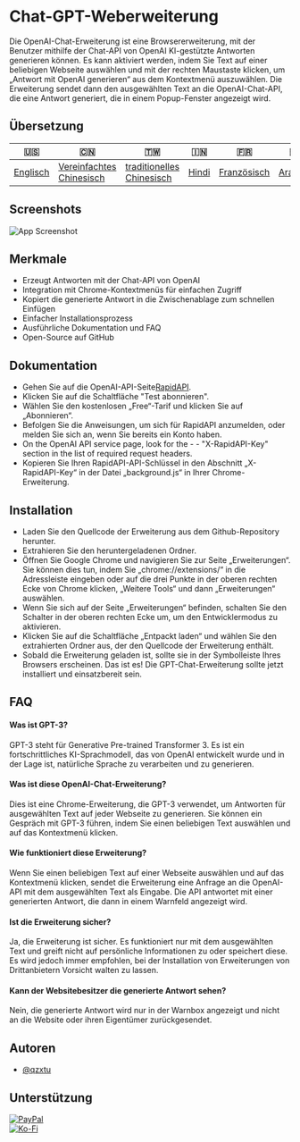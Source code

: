 # Chat-GPT-Weberweiterung

Die OpenAI-Chat-Erweiterung ist eine Browsererweiterung, mit der Benutzer mithilfe der Chat-API von OpenAI KI-gestützte Antworten generieren können. Es kann aktiviert werden, indem Sie Text auf einer beliebigen Webseite auswählen und mit der rechten Maustaste klicken, um „Antwort mit OpenAI generieren“ aus dem Kontextmenü auszuwählen. Die Erweiterung sendet dann den ausgewählten Text an die OpenAI-Chat-API, die eine Antwort generiert, die in einem Popup-Fenster angezeigt wird.

## Übersetzung

| 🇺🇸                  | 🇨🇳                                        | 🇹🇼                                         | 🇮🇳                  | 🇫🇷                        | 🇦🇪                     | 🇩🇪                    | 🇯🇵                      | 🇪🇸                     |
| --------------------- | ------------------------------------------- | -------------------------------------------- | --------------------- | --------------------------- | ------------------------ | ----------------------- | ------------------------- | ------------------------ |
| [Englisch](README.md) | [Vereinfachtes Chinesisch](README.zh-CN.md) | [traditionelles Chinesisch](README.zh-TW.md) | [Hindi](README.hi.md) | [Französisch](README.fr.md) | [Arabisch](README.ar.md) | [Deutsch](README.de.md) | [japanisch](README.ja.md) | [Spanisch](README.es.md) |

## Screenshots

![App Screenshot](https://cdn.discordapp.com/attachments/1008195045960204349/1099103637608878090/New_Website_Blue_Mockup_Instagram_-_Laptop.gif)

## Merkmale

-   Erzeugt Antworten mit der Chat-API von OpenAI
-   Integration mit Chrome-Kontextmenüs für einfachen Zugriff
-   Kopiert die generierte Antwort in die Zwischenablage zum schnellen Einfügen
-   Einfacher Installationsprozess
-   Ausführliche Dokumentation und FAQ
-   Open-Source auf GitHub

## Dokumentation

-   Gehen Sie auf die OpenAI-API-Seite[RapidAPI](https://rapidapi.com/openai-api-openai-api-default/api/openai80/).
-   Klicken Sie auf die Schaltfläche "Test abonnieren".
-   Wählen Sie den kostenlosen „Free“-Tarif und klicken Sie auf „Abonnieren“.
-   Befolgen Sie die Anweisungen, um sich für RapidAPI anzumelden, oder melden Sie sich an, wenn Sie bereits ein Konto haben.
-   On the OpenAI API service page, look for the - - "X-RapidAPI-Key" section in the list of required request headers.
-   Kopieren Sie Ihren RapidAPI-API-Schlüssel in den Abschnitt „X-RapidAPI-Key“ in der Datei „background.js“ in Ihrer Chrome-Erweiterung.

## Installation

-   Laden Sie den Quellcode der Erweiterung aus dem Github-Repository herunter.
-   Extrahieren Sie den heruntergeladenen Ordner.
-   Öffnen Sie Google Chrome und navigieren Sie zur Seite „Erweiterungen“. Sie können dies tun, indem Sie „chrome://extensions/“ in die Adressleiste eingeben oder auf die drei Punkte in der oberen rechten Ecke von Chrome klicken, „Weitere Tools“ und dann „Erweiterungen“ auswählen.
-   Wenn Sie sich auf der Seite „Erweiterungen“ befinden, schalten Sie den Schalter in der oberen rechten Ecke um, um den Entwicklermodus zu aktivieren.
-   Klicken Sie auf die Schaltfläche „Entpackt laden“ und wählen Sie den extrahierten Ordner aus, der den Quellcode der Erweiterung enthält.
-   Sobald die Erweiterung geladen ist, sollte sie in der Symbolleiste Ihres Browsers erscheinen.
    Das ist es! Die GPT-Chat-Erweiterung sollte jetzt installiert und einsatzbereit sein.

## FAQ

#### Was ist GPT-3?

GPT-3 steht für Generative Pre-trained Transformer 3. Es ist ein fortschrittliches KI-Sprachmodell, das von OpenAI entwickelt wurde und in der Lage ist, natürliche Sprache zu verarbeiten und zu generieren.

#### Was ist diese OpenAI-Chat-Erweiterung?

Dies ist eine Chrome-Erweiterung, die GPT-3 verwendet, um Antworten für ausgewählten Text auf jeder Webseite zu generieren. Sie können ein Gespräch mit GPT-3 führen, indem Sie einen beliebigen Text auswählen und auf das Kontextmenü klicken.

#### Wie funktioniert diese Erweiterung?

Wenn Sie einen beliebigen Text auf einer Webseite auswählen und auf das Kontextmenü klicken, sendet die Erweiterung eine Anfrage an die OpenAI-API mit dem ausgewählten Text als Eingabe. Die API antwortet mit einer generierten Antwort, die dann in einem Warnfeld angezeigt wird.

#### Ist die Erweiterung sicher?

Ja, die Erweiterung ist sicher. Es funktioniert nur mit dem ausgewählten Text und greift nicht auf persönliche Informationen zu oder speichert diese. Es wird jedoch immer empfohlen, bei der Installation von Erweiterungen von Drittanbietern Vorsicht walten zu lassen.

#### Kann der Websitebesitzer die generierte Antwort sehen?

Nein, die generierte Antwort wird nur in der Warnbox angezeigt und nicht an die Website oder ihren Eigentümer zurückgesendet.

## Autoren

-   [@qzxtu](https://www.github.com/qzxtu)

## Unterstützung

[![PayPal](https://img.shields.io/badge/PayPal-00457C?style=for-the-badge&logo=paypal&logoColor=white)](https://paypal.me/nova355killer)  
[![Ko-Fi](https://img.shields.io/badge/kofi-00457C?style=for-the-badge&logo=ko-fi&logoColor=white)](https://ko-fi.com/nova355)
